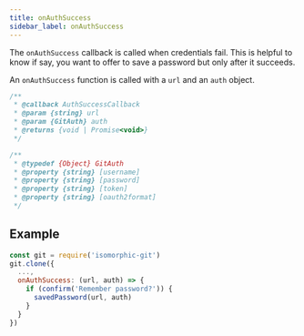 ```yaml
---
title: onAuthSuccess
sidebar_label: onAuthSuccess
---
```


The `onAuthSuccess` callback is called when credentials fail. This is helpful to know if say, you want to offer to save a password but only after it succeeds.

An `onAuthSuccess` function is called with a `url` and an `auth` object.

```js
/**
 * @callback AuthSuccessCallback
 * @param {string} url
 * @param {GitAuth} auth
 * @returns {void | Promise<void>}
 */

/**
 * @typedef {Object} GitAuth
 * @property {string} [username]
 * @property {string} [password]
 * @property {string} [token]
 * @property {string} [oauth2format]
 */
```

## Example

```js
const git = require('isomorphic-git')
git.clone({
  ...,
  onAuthSuccess: (url, auth) => {
    if (confirm('Remember password?')) {
      savedPassword(url, auth)
    }
  }
})
```
